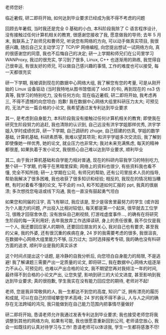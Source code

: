 老师您好:

临近暑假, 研二即将开始, 如何达到毕业要求已经成为我不得不考虑的问题

回顾去年暑假, 当时我还是完全 0 基础的小白, 本科阶段我除了 C 语言程序设计, 没有接触过任何计算机相关的教育, 很感谢您接收了我, 愿意做我的导师; 去年 5 月末, 我联系上了赵师兄和曹师兄, 听说您有网络的方向, 可以动手做真实项目, 我很感兴趣, 随后自己又主动学习了 TCP/IP 网络编程, 向您提出想试一试网络方向, 真的很感谢您的同意, 我也不后悔自己的决定; 研一上学期和师兄们在公司里学习 WANProxy, 我过的很充实, 学习到了很多, Linux, C++ 也逐渐用的熟练, 我觉得自己很幸运, 有很友好的师兄, 可以做自己感兴趣的事情, 工作的难度也可以接受, 每一天都很充实

研一下学期, 我被调到现在的数据中心网络大组, 我了解您有您的考量, 可是从刚开始的 Linux 设备驱动 (当时我特地从图书馆借阅了 ldd3 的书), 再到现在的 ns3 仿真等, 我学习的特别吃力, 没有任何方向; 现在临近暑假, 研二即将开始, 我考虑再三, 不得不遗憾的向您坦白: 抱歉! 我在数据中心网络大组里科研压力太大; 可预见的, 无法产出一篇合格的小论文, 我希望通过发专利达到毕业要求

其一, 是考虑到自身能力, 本科阶段我没有接触过任何计算机相关的教育; 即使我在研究生阶段努力的追赶, 我也清除的认识到, 自己远没有洪宇学姐那样优秀, 洪宇学姐入学时成绩优异, 研一下学期, 自己调研的 zhuge, 自己搭建的仿真, 学姐的数学基础, 计算机基础, 科研素质等, 我难以望其项背; 和洪宇学姐多次交流后, 我了解到即使像她一样优秀, 她的论文, 就业压力也非常大; 我对未来充满焦虑, 每天的精神都很差, 如果执着于发小论文, 我很担心自己难以达到毕业要求, 顺利毕业

其二, 由于我计算机基础和自学能力相对普通, 现在的科研内容我学习的特别吃力, 整个研一下学期, 约等于在黑暗里探索; 网络上的资料也很少, 有些资料我也看不懂, 完全不知所措; 研一上学期在公司, 有师兄的帮助, 还有公司里技术人员的指导, 帮助我解决了很多困难, 我也收获了很多知识和经验; 相反的, 我现在的情况相当糟糕, 有时对着看不懂的论文, 写不会的 ns3, 和不知道如何汇报的 ppt, 我真的很崩溃; 多次想找您电话或线下沟通, 我也一直没有鼓起勇气坦白

如果您和同届的汪宇, 高飞有聊过, 我应该是, 至少是宿舍里最努力的学生 (或许因为个人能力的问题, 产出投入比相对较低), 每天都是第一个起床, 很早就去工位学习, 很晚才回宿舍休息; 没有放纵自己刷视频, 打游戏虚度事件..., 的确有在将研究生阶段的每一天利用好; 去年我放弃工作选择读研, 身上的责任很重, 我不仅仅是我一个人, 我还要回应家人的期待, 还要回应朋友的关心, 我对自己也有要求; 甚至我的父亲, 我的外婆, 还有很沉重的疾病在身, 24 岁的我需要考虑的很多, 我很沮丧, 在数据中心网络大组里能力不够, 压力过大; 当时选择报考专硕, 我的确也没有科研方面的追求, 顺利毕业是我的真实诉求

这个时间点提出这个话题, 是冷静的自我分析后, 向您坦白自身能力的局限, 不是逃避! 我了解课题三需要产出一定质量的论文, 即将研二, 我在数据中心网络大组逐渐力不从心, 可预见的, 也难以产出合格的论文, 我不期望您再对我倾注一年的时间, 最终得不到合格的小论文产出, 让您失望, 影响到研三的大论文进度, 甚至影响到我达到毕业要求; 真的很抱歉, 学生我实在没有能力回应您的期待, 老师对不起!

老师, 您是我非常敬佩的人, 我一生都达不到您的高度, 知识广泛, 拥有漂亮的履历和成就, 可以在自己的领域攀登学术高峰; 24 岁的我不得不承认, 人与人之间的确存在无法跨域的鸿沟, 我只能做到在自己能力范围内把事情尽量做好

研二即将开始, 恳请老师允许我通过发表专利达到毕业要求; 我也接受老师您将我调整到其他的网络方向, 如果有可能, 我也很愿意重新回到公司, 老师请您放心, 我会一如既往的认真对待学习与工作! 恳请老师可以体谅我, 学生一生都将感激不尽!
